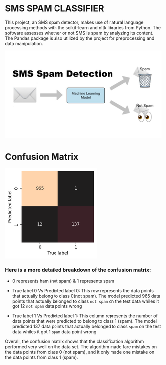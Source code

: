 # SMS SPAM CLASSIFIER
This project, an SMS spam detector, makes use of natural language processing methods with the scikit-learn and nltk libraries from Python.
The software assesses whether or not SMS is spam by analyzing its content. 
The Pandas package is also utilized by the project for preprocessing and data manipulation.

!['header'](/images/doc_header.jpg)

# Confusion Matrix
!['confusion matrix'](/images/lgbm_classifier.png)

### Here is a more detailed breakdown of the confusion matrix:
- 0 represents ham (not spam) & 1 represents spam

* True label 0 Vs Predicted label 0: This row represents the data points that actually belong to class 0(not spam). The model predicted 965 data points that actually belonged to class `not spam` on the test data whiles it got 12 `not spam` data points wrong
  
* True label 1 Vs Predicted label 1: This column represents the number of data points that were predicted to belong to class 1 (spam). The model predicted 137 data points that actually belonged to class `spam` on the test data whiles it got 1 `spam` data point wrong


Overall, the confusion matrix shows that the classification algorithm performed very well on the data set. The algorithm made fare mistakes on the data points from class 0 (not spam), and it only made one mistake on the data points from class 1 (spam).
